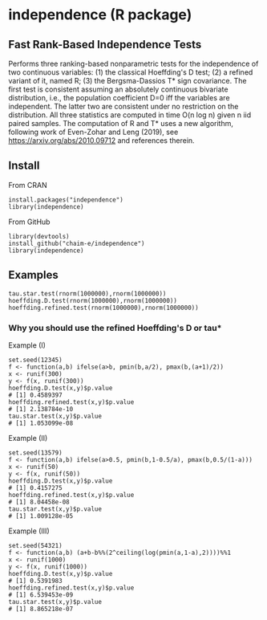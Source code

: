 # independence (R package)

## Fast Rank-Based Independence Tests
Performs three ranking-based nonparametric tests for the independence of two continuous variables:
(1) the classical Hoeffding's D test; 
(2) a refined variant of it, named R;
(3) the Bergsma-Dassios T* sign covariance.
The first test is consistent assuming an absolutely continuous bivariate distribution, i.e., the population coefficient D=0 iff the variables are independent. The latter two are consistent under no restriction on the distribution.
All three statistics are computed in time O(n log n) given n iid paired samples. The computation of R and T* uses a new algorithm, following work of Even-Zohar and Leng (2019), see https://arxiv.org/abs/2010.09712 and references therein.
## Install
From CRAN
```
install.packages("independence")
library(independence)
```
From GitHub
```
library(devtools)
install_github("chaim-e/independence")
library(independence)
```
## Examples
```
tau.star.test(rnorm(1000000),rnorm(1000000))
hoeffding.D.test(rnorm(1000000),rnorm(1000000))
hoeffding.refined.test(rnorm(1000000),rnorm(1000000))
```
### Why you should use the refined Hoeffding's D or tau*
Example (I)
```
set.seed(12345)
f <- function(a,b) ifelse(a>b, pmin(b,a/2), pmax(b,(a+1)/2))
x <- runif(300)
y <- f(x, runif(300))
hoeffding.D.test(x,y)$p.value
# [1] 0.4589397
hoeffding.refined.test(x,y)$p.value
# [1] 2.138784e-10
tau.star.test(x,y)$p.value
# [1] 1.053099e-08
```
Example (II)
```
set.seed(13579)
f <- function(a,b) ifelse(a>0.5, pmin(b,1-0.5/a), pmax(b,0.5/(1-a)))
x <- runif(50)
y <- f(x, runif(50))
hoeffding.D.test(x,y)$p.value
# [1] 0.4157275
hoeffding.refined.test(x,y)$p.value
# [1] 8.04458e-08
tau.star.test(x,y)$p.value
# [1] 1.009128e-05
```
Example (III)
```
set.seed(54321)
f <- function(a,b) (a+b-b%%(2^ceiling(log(pmin(a,1-a),2))))%%1
x <- runif(1000)
y <- f(x, runif(1000))
hoeffding.D.test(x,y)$p.value
# [1] 0.5391983
hoeffding.refined.test(x,y)$p.value
# [1] 6.539453e-09
tau.star.test(x,y)$p.value
# [1] 8.865218e-07
```

